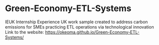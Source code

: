 # Green-Economy-ETL-Systems
IEUK Internship Experience UK work sample created to address carbon emissions for SMEs practicing ETL operations via technological innovation
Link to the website: https://okeoma.github.io/Green-Economy-ETL-Systems/
